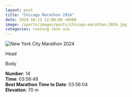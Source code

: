 ```yaml
---
layout: post
title: "Chicago Marathon 2024"
date: 2024-10-13 12:00:00 +0200
image: /sports/images/posts/chicago-marathon-2024.jpg
categories: running race usa
---
```


![New York City Marathon 2024](/sports/images/posts/new-york-city-marathon-2024.jpg)

Head

<!-- more -->

Body

**Number**: 14\
**Time**: 03:56:48\
**Best Marathon Time to Date**: 03:56:04\
**Elevation**: 70 m